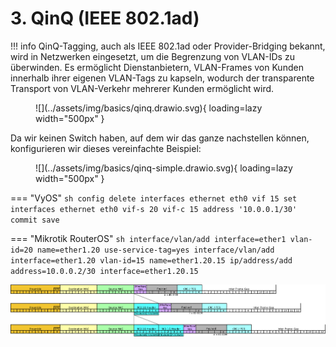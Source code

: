 # 3. QinQ (IEEE 802.1ad)

!!! info 
    QinQ-Tagging, auch als IEEE 802.1ad oder Provider-Bridging bekannt, wird in Netzwerken eingesetzt, um die Begrenzung 
    von VLAN-IDs zu überwinden. Es ermöglicht Dienstanbietern, VLAN-Frames von Kunden innerhalb ihrer eigenen VLAN-Tags 
    zu kapseln, wodurch der transparente Transport von VLAN-Verkehr mehrerer Kunden ermöglicht wird.

<figure markdown>
  ![](../assets/img/basics/qinq.drawio.svg){ loading=lazy width="500px" }
</figure>

Da wir keinen Switch haben, auf dem wir das ganze nachstellen können, konfigurieren wir dieses vereinfachte Beispiel:

<figure markdown>
  ![](../assets/img/basics/qinq-simple.drawio.svg){ loading=lazy width="500px" }
</figure>

=== "VyOS"
    ```sh
    config
    delete interfaces ethernet eth0 vif 15
    set interfaces ethernet eth0 vif-s 20 vif-c 15 address '10.0.0.1/30'
    commit
    save
    ```

=== "Mikrotik RouterOS"
    ```sh
    interface/vlan/add interface=ether1 vlan-id=20 name=ether1.20 use-service-tag=yes
    interface/vlan/add interface=ether1.20 vlan-id=15 name=ether1.20.15
    ip/address/add address=10.0.0.2/30 interface=ether1.20.15
    ```

![](../assets/img/basics/wikipedia/ieee8021ad.png)

<!-- TODO
muss noch erarbeitet werden.
-->
